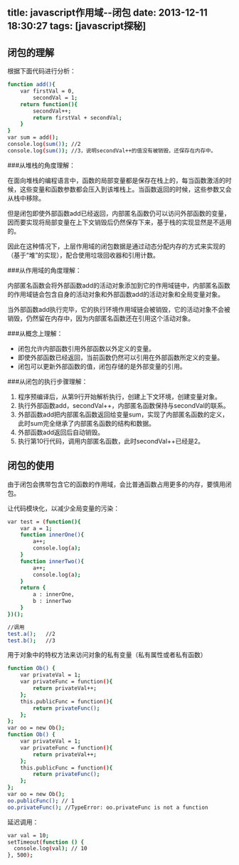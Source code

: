 title: javascript作用域--闭包
date: 2013-12-11 18:30:27
tags: [javascript探秘]
---

闭包的理解
----------------------

根据下面代码进行分析：

```sh
function add(){
    var firstVal = 0,
        secondVal = 1;
    return function(){
        secondVal++;
        return firstVal + secondVal;
    }
}
var sum = add();
console.log(sum()); //2
console.log(sum()); //3，说明secondVal++的值没有被销毁，还保存在内存中。
```
###从堆栈的角度理解：

在面向堆栈的编程语言中，函数的局部变量都是保存在栈上的，每当函数激活的时候，这些变量和函数参数都会压入到该堆栈上。当函数返回的时候，这些参数又会从栈中移除。
<!--more-->
但是闭包即使外部函数add已经返回，内部匿名函数仍可以访问外部函数的变量，因而要实现将局部变量在上下文销毁后仍然保存下来，基于栈的实现显然是不适用的。

因此在这种情况下，上层作用域的闭包数据是通过动态分配内存的方式来实现的（基于“堆”的实现），配合使用垃圾回收器和引用计数。

###从作用域的角度理解：

内部匿名函数会将外部函数add的活动对象添加到它的作用域链中，内部匿名函数的作用域链会包含自身的活动对象和外部函数add的活动对象和全局变量对象。

当外部函数add执行完毕，它的执行环境作用域链会被销毁，它的活动对象不会被销毁，仍然留在内存中，因为内部匿名函数还在引用这个活动对象。

###从概念上理解：

* 闭包允许内部函数引用外部函数以外定义的变量。
* 即使外部函数已经返回，当前函数仍然可以引用在外部函数所定义的变量。
* 闭包可以更新外部函数的值，闭包存储的是外部变量的引用。

###从闭包的执行步骤理解：

1. 程序预编译后，从第9行开始解析执行，创建上下文环境，创建变量对象。
2. 执行外部函数add，secondVal++，内部匿名函数保持与secondVal的联系。
3. 外部函数add把内部匿名函数返回给变量sum，实现了内部匿名函数的定义，此时sum完全继承了内部匿名函数的结构和数据。
4. 外部函数add返回后自动销毁。
5. 执行第10行代码，调用内部匿名函数，此时secondVal++已经是2。

闭包的使用
-------------------

由于闭包会携带包含它的函数的作用域，会比普通函数占用更多的内存，要慎用闭包。

让代码模块化，以减少全局变量的污染：

```sh
var test = (function(){
    var a = 1;
    function innerOne(){
        a++;
        console.log(a);
    }
    function innerTwo(){
        a++;
        console.log(a);
    }
    return {
        a : innerOne,
        b : innerTwo
    }
})();

//调用
test.a();   //2
test.b();   //3
```

用于对象中的特权方法来访问对象的私有变量（私有属性或者私有函数）

```sh
function Ob() {
    var privateVal = 1;
    var privateFunc = function(){
        return privateVal++;
    };
    this.publicFunc = function(){
        return privateFunc();
    };
};
var oo = new Ob();
function Ob() {
    var privateVal = 1;
    var privateFunc = function(){
        return privateVal++;
    };
    this.publicFunc = function(){
        return privateFunc();
    };
};
var oo = new Ob();
oo.publicFunc(); // 1
oo.privateFunc(); //TypeError: oo.privateFunc is not a function

```

延迟调用：

```sh
var val = 10;
setTimeout(function () {
  console.log(val); // 10
}, 500);
```